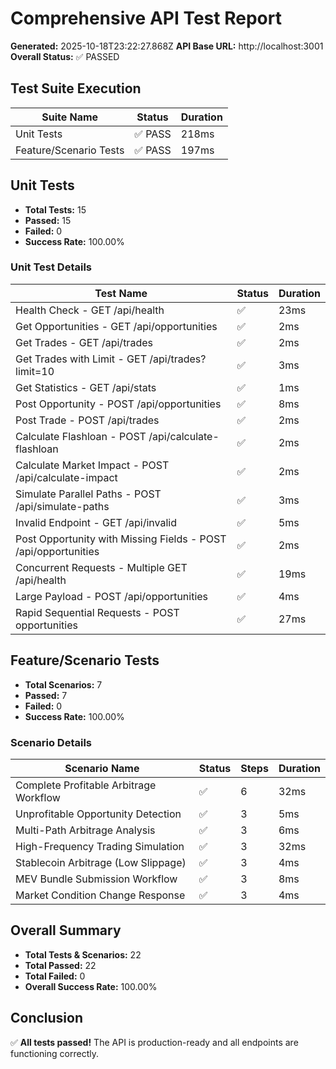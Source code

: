 # Comprehensive API Test Report

**Generated:** 2025-10-18T23:22:27.868Z
**API Base URL:** http://localhost:3001
**Overall Status:** ✅ PASSED

## Test Suite Execution

| Suite Name | Status | Duration |
|------------|--------|----------|
| Unit Tests | ✅ PASS | 218ms |
| Feature/Scenario Tests | ✅ PASS | 197ms |

## Unit Tests

- **Total Tests:** 15
- **Passed:** 15
- **Failed:** 0
- **Success Rate:** 100.00%

### Unit Test Details

| Test Name | Status | Duration |
|-----------|--------|----------|
| Health Check - GET /api/health | ✅ | 23ms |
| Get Opportunities - GET /api/opportunities | ✅ | 2ms |
| Get Trades - GET /api/trades | ✅ | 2ms |
| Get Trades with Limit - GET /api/trades?limit=10 | ✅ | 3ms |
| Get Statistics - GET /api/stats | ✅ | 1ms |
| Post Opportunity - POST /api/opportunities | ✅ | 8ms |
| Post Trade - POST /api/trades | ✅ | 2ms |
| Calculate Flashloan - POST /api/calculate-flashloan | ✅ | 2ms |
| Calculate Market Impact - POST /api/calculate-impact | ✅ | 2ms |
| Simulate Parallel Paths - POST /api/simulate-paths | ✅ | 3ms |
| Invalid Endpoint - GET /api/invalid | ✅ | 5ms |
| Post Opportunity with Missing Fields - POST /api/opportunities | ✅ | 2ms |
| Concurrent Requests - Multiple GET /api/health | ✅ | 19ms |
| Large Payload - POST /api/opportunities | ✅ | 4ms |
| Rapid Sequential Requests - POST opportunities | ✅ | 27ms |

## Feature/Scenario Tests

- **Total Scenarios:** 7
- **Passed:** 7
- **Failed:** 0
- **Success Rate:** 100.00%

### Scenario Details

| Scenario Name | Status | Steps | Duration |
|---------------|--------|-------|----------|
| Complete Profitable Arbitrage Workflow | ✅ | 6 | 32ms |
| Unprofitable Opportunity Detection | ✅ | 3 | 5ms |
| Multi-Path Arbitrage Analysis | ✅ | 3 | 6ms |
| High-Frequency Trading Simulation | ✅ | 3 | 32ms |
| Stablecoin Arbitrage (Low Slippage) | ✅ | 3 | 4ms |
| MEV Bundle Submission Workflow | ✅ | 3 | 8ms |
| Market Condition Change Response | ✅ | 3 | 4ms |

## Overall Summary

- **Total Tests & Scenarios:** 22
- **Total Passed:** 22
- **Total Failed:** 0
- **Overall Success Rate:** 100.00%

## Conclusion

✅ **All tests passed!** The API is production-ready and all endpoints are functioning correctly.
